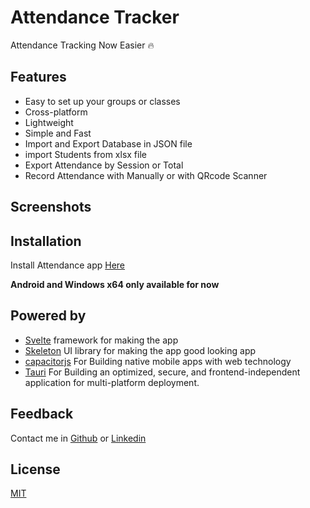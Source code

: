 <script>
    import ScreenShots from '$lib/components/screenshots.svelte'
</script>

# Attendance Tracker

Attendance Tracking Now Easier 🔥


## Features

- Easy to set up your groups or classes
- Cross-platform
- Lightweight
- Simple and Fast
- Import and Export Database in JSON file
- import Students from xlsx file
- Export Attendance by Session or Total
- Record Attendance with Manually or with QRcode Scanner


## Screenshots

<ScreenShots/>

## Installation

Install Attendance app [Here](https://github.com/IslamZaoui/Attendance/releases)

**Android and Windows x64 only available for now**
    
## Powered by

 - [Svelte](https://svelte.dev/) framework for making the app
 - [Skeleton](https://skeleton.dev/) UI library for making the app good looking app
 - [capacitorjs](https://capacitorjs.com/solution/svelte) For Building native mobile apps with web technology
 - [Tauri](https://tauri.app/) For Building an optimized, secure, and frontend-independent application for multi-platform deployment.


## Feedback

Contact me in [Github](https://github.com/IslamZaoui) or [Linkedin](https://www.linkedin.com/in/zaouiislam/)


## License

[MIT](https://choosealicense.com/licenses/mit/)